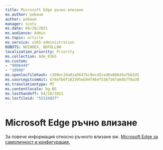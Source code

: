 ```yaml
---
title: Microsoft Edge ръчно влизане
ms.author: pebaum
author: pebaum
manager: scotv
ms.date: 04/28/2021
ms.audience: Admin
ms.topic: article
ms.service: o365-administration
ROBOTS: NOINDEX, NOFOLLOW
localization_priority: Priority
ms.collection: Adm_O365
ms.custom:
- "9006449"
- "10990"
ms.openlocfilehash: c399ec2da01a5647bc9ecd5ced0a88649a7bb3d5
ms.sourcegitcommit: b78efb0f182395eb94f464f5367367a0db7f0a30
ms.translationtype: MT
ms.contentlocale: bg-BG
ms.lasthandoff: 04/28/2021
ms.locfileid: "52124827"
---
```

# <a name="microsoft-edge-manual-sign-in"></a>Microsoft Edge ръчно влизане

За повече информация относно ръчното влизане вж. [Microsoft Edge за самоличност и конфигурация.](https://docs.microsoft.com/deployedge/microsoft-edge-security-identity#manual-sign-in) 